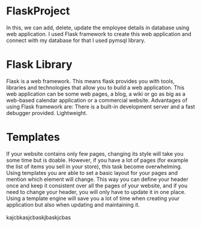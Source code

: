# FlaskProject
In this, we can add, delete, update the employee details in database using web application. I used Flask framework to create this web application and connect with my database for that I used pymsql library. 

# Flask Library
Flask is a web framework. This means flask provides you with tools, libraries and technologies that allow you to build a web application. This web application can be some web pages, a blog, a wiki or go as big as a web-based calendar application or a commercial website. Advantages of using Flask framework are: There is a built-in development server and a fast debugger provided. Lightweight.

# Templates
If your website contains only few pages, changing its style will take you some time but is doable. However, if you have a lot of pages (for example the list of items you sell in your store), this task become overwhelming. Using templates you are able to set a basic layout for your pages and mention which element will change. This way you can define your header once and keep it consistent over all the pages of your website, and if you need to change your header, you will only have to update it in one place. Using a template engine will save you a lot of time when creating your application but also when updating and maintaining it. <br> <br>
kajcbkasjcbaskjbaskjcbas
